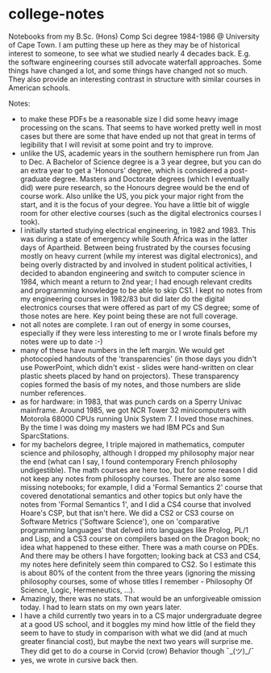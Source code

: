 # college-notes

Notebooks from my B.Sc. (Hons) Comp Sci degree 1984-1986 @ University of Cape Town. I am putting these up here as they may be of historical interest to someone, to see what we studied nearly 4 decades back. E.g. the software engineering courses still advocate waterfall approaches. Some things have changed a lot, and some things have changed not so much. They also provide an interesting contrast in structure with similar courses in American schools. 

Notes:

- to make these PDFs be a reasonable size I did some heavy image processing on the scans. That seems to have worked pretty well in most cases but there are some that have ended up not that great in terms of legibility that I will revisit at some point and try to improve.
- unlike the US, academic years in the southern hemisphere run from Jan to Dec. A Bachelor of Science degree is a 3 year degree, but you can do an extra year to get a 'Honours' degree, which is considered a post-graduate degree. Masters and Doctorate degrees (which I eventually did) were pure research, so the Honours degree would be the end of course work. Also unlike the US, you pick your major right from the start, and it is the focus of your degree. You have a little bit of wiggle room for other elective courses (such as the digital electronics courses I took).
- I initially started studying electrical engineering, in 1982 and 1983. This was during a state of emergency while South Africa was in the latter days of Apartheid. Between being frustrated by the courses focusing mostly on heavy current (while my interest was digital electronics), and being overly distracted by and involved in student political activities, I decided to abandon engineering and switch to computer science in 1984, which meant a return to 2nd year; I had enough relevant credits and programming knowledge to be able to skip CS1. I kept no notes from my engineering courses in 1982/83 but did later do the digital electronics courses that were offered as part of my CS degree; some of those notes are here. Key point being these are not full coverage. 
- not all notes are complete. I ran out of energy in some courses, especially if they were less interesting to me or I wrote finals before my notes were up to date :-)
- many of these have numbers in the left margin. We would get photocopied handouts of the 'transparencies' (in those days you didn't use PowerPoint, which didn't exist - slides were hand-written on clear plastic sheets placed by hand on projectors). These transparency copies formed the basis of my notes, and those numbers are slide number references.
- as for hardware: in 1983, that was punch cards on a Sperry Univac mainframe. Around 1985, we got NCR Tower 32 minicomputers with Motorola 68000 CPUs running Unix System 7. I loved those machines. By the time I was doing my masters we had IBM PCs and Sun SparcStations.
- for my bachelors degree, I triple majored in mathematics, computer science and philosophy, although I dropped my philosophy major near the end (what can I say, I found contemporary French philosophy undigestible). The math courses are here too, but for some reason I did not keep any notes from philosophy courses. There are also some missing notebooks; for example, I did a 'Formal Semantics 2' course that covered denotational semantics and other topics but only have the notes from 'Formal Semantics 1', and I did a CS4 course that involved Hoare's CSP, but that isn't here. We did a CS2 or CS3 course on Software Metrics ('Software Science'), one on 'comparative programming languages' that delved into languages like Prolog, PL/1 and Lisp, and a CS3 course on compilers based on the Dragon book; no idea what happened to these either. There was a math course on PDEs. And there may be others I have forgotten; looking back at CS3 and CS4, my notes here definitely seem thin compared to CS2. So I estimate this is about 80% of the content from the three years (ignoring the missing philosophy courses, some of whose titles I remember - Philosophy Of Science, Logic, Hermeneutics, ...).
- Amazingly, there was no stats. That would be an unforgiveable omission today. I had to learn stats on my own years later.
- I have a child currently two years in to a CS major undergraduate degree at a good US school, and it boggles my mind how little of the field they seem to have to study in comparison with what we did (and at much greater financial cost), but maybe the next two years will surprise me. They did get to do a course in Corvid (crow) Behavior though ¯\_(ツ)_/¯
- yes, we wrote in cursive back then.

